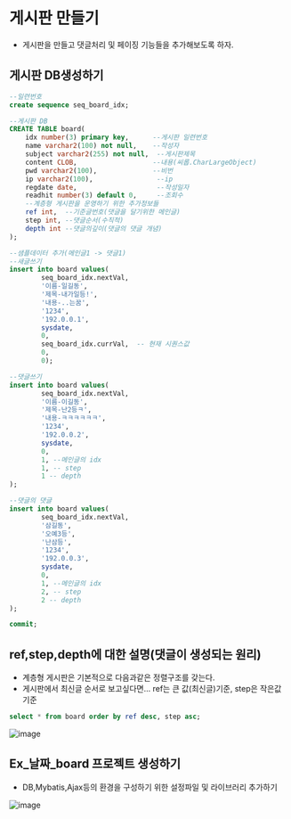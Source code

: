 # 게시판 만들기
- 게시판을 만들고 댓글처리 및 페이징 기능들을 추가해보도록 하자.

## 게시판 DB생성하기
```sql
--일련번호
create sequence seq_board_idx;

--게시판 DB
CREATE TABLE board(
	idx number(3) primary key,      --게시판 일련번호
	name varchar2(100) not null,    --작성자
	subject varchar2(255) not null,  --게시판제목   
	content CLOB,                   --내용(씨롭.CharLargeObject)
	pwd varchar2(100),              --비번
	ip varchar2(100),                --ip
	regdate date,                    --작성일자
	readhit number(3) default 0,     --조회수
	--계층형 게시판을 운영하기 위한 추가정보들
	ref int,  --기준글번호(댓글을 달기위한 메인글)
	step int, --댓글순서(수직적)
	depth int --댓글의깊이(댓글의 댓글 개념)
);

--샘플데이터 추가(메인글1 -> 댓글1)
--새글쓰기
insert into board values(
		seq_board_idx.nextVal, 
		'이름-일길동', 
		'제목-내가일등!',
		'내용-..는꿈', 
		'1234', 
		'192.0.0.1', 
		sysdate, 
		0, 
		seq_board_idx.currVal,  -- 현재 시퀀스값 
		0, 
		0);

--댓글쓰기
insert into board values(
		seq_board_idx.nextVal, 
		'이름-이길동', 
		'제목-난2등ㅋ',
		'내용-ㅋㅋㅋㅋㅋㅋ', 
		'1234', 
		'192.0.0.2', 
		sysdate, 
		0, 
		1, --메인글의 idx
		1, -- step
		1 -- depth
);

--댓글의 댓글
insert into board values(
		seq_board_idx.nextVal, 
		'삼길동', 
		'오예3등',
		'난삼등', 
		'1234', 
		'192.0.0.3', 
		sysdate, 
		0, 
		1, --메인글의 idx
		2, -- step
		2 -- depth
);

commit;
```

## ref,step,depth에 대한 설명(댓글이 생성되는 원리)
- 계층형 게시판은 기본적으로 다음과같은 정렬구조를 갖는다.
- 게시판에서 최신글 순서로 보고싶다면... ref는 큰 값(최신글)기준, step은 작은값 기준
```sql
select * from board order by ref desc, step asc;
```
![image](https://user-images.githubusercontent.com/54658614/235058338-53fedc83-5977-440d-900e-b12a1797794e.png)

## Ex_날짜_board 프로젝트 생성하기
- DB,Mybatis,Ajax등의 환경을 구성하기 위한 설정파일 및 라이브러리 추가하기

![image](https://user-images.githubusercontent.com/54658614/235058401-67223fa7-7343-4f0f-95d5-da4c155466ae.png)



